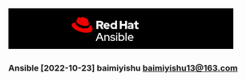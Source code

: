 ![ansible Logo](images/image-20221023082257931.png)
---
### Ansible [2022-10-23] baimiyishu baimiyishu13@163.com
